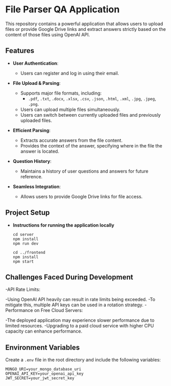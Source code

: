 # File Parser QA Application

This repository contains a powerful application that allows users to upload files or provide Google Drive links and extract answers strictly based on the content of those files using OpenAI API.

## Features

- **User Authentication**:
  - Users can register and log in using their email.

- **File Upload & Parsing**:
  - Supports major file formats, including:
    - `.pdf`, `.txt`, `.docx`, `.xlsx`, `.csv`, `.json`, `.html`, `.xml`, `.jpg`, `.jpeg`, `.png`.
  - Users can upload multiple files simultaneously.
  - Users can switch between currently uploaded files and previously uploaded files.

- **Efficient Parsing**:
  - Extracts accurate answers from the file content.
  - Provides the context of the answer, specifying where in the file the answer is located.

- **Question History**:
  - Maintains a history of user questions and answers for future reference.

- **Seamless Integration**:
  - Allows users to provide Google Drive links for file access.

## Project Setup

- **Instructions for running the application locally**
  ```plaintext
  cd server
  npm install
  npm run dev

  cd ../frontend
  npm install
  npm start

## Challenges Faced During Development
-API Rate Limits:

-Using OpenAI API heavily can result in rate limits being exceeded.
-To mitigate this, multiple API keys can be used in a rotation strategy.
-Performance on Free Cloud Servers:

-The deployed application may experience slower performance due to limited resources.
-Upgrading to a paid cloud service with higher CPU capacity can enhance performance.

## Environment Variables

Create a `.env` file in the root directory and include the following variables:
```plaintext
MONGO_URI=your_mongo_database_uri
OPENAI_API_KEY=your_openai_api_key
JWT_SECRET=your_jwt_secret_key


